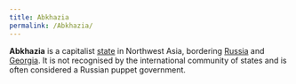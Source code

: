 ```yaml
---
title: Abkhazia
permalink: /Abkhazia/
---
```


**Abkhazia** is a capitalist [state](List_of_States.md "wikilink") in
Northwest Asia, bordering [Russia](Russia.md "wikilink") and
[Georgia](Georgia.md "wikilink"). It is not recognised by the international
community of states and is often considered a Russian puppet government.